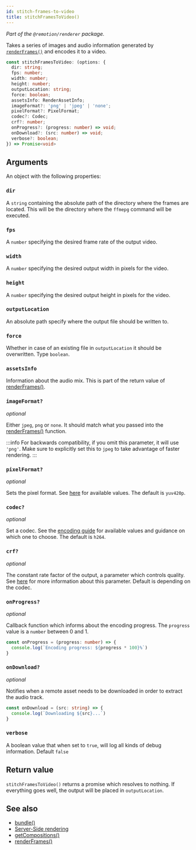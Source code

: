 ```yaml
---
id: stitch-frames-to-video
title: stitchFramesToVideo()
---
```


_Part of the `@remotion/renderer` package._

Takes a series of images and audio information generated by [`renderFrames()`](/docs/render-frames) and encodes it to a video.

```ts
const stitchFramesToVideo: (options: {
  dir: string;
  fps: number;
  width: number;
  height: number;
  outputLocation: string;
  force: boolean;
  assetsInfo: RenderAssetInfo;
  imageFormat?: 'png' | 'jpeg' | 'none';
  pixelFormat?: PixelFormat;
  codec?: Codec;
  crf?: number;
  onProgress?: (progress: number) => void;
  onDownload?: (src: number) => void;
  verbose?: boolean;
}) => Promise<void>
```

## Arguments

An object with the following properties:

### `dir`

A `string` containing the absolute path of the directory where the frames are located. This will be the directory where the `ffmepg` command will be executed.

### `fps`

A `number` specifying the desired frame rate of the output video.

### `width`

A `number` specifying the desired output width in pixels for the video.

### `height`

A `number` specifying the desired output height in pixels for the video.

### `outputLocation`

An absolute path specify where the output file should be written to.

### `force`

Whether in case of an existing file in `outputLocation` it should be overwritten. Type `boolean`.

### `assetsInfo`

Information about the audio mix. This is part of the return value of [renderFrames()](/docs/render-frames#return-value).

### `imageFormat?`

_optional_

Either `jpeg`, `png` or `none`. It should match what you passed into the [renderFrames()](/docs/render-frames#imageformat) function.

:::info
For backwards compatibility, if you omit this parameter, it will use `'png'`. Make sure to explicitly set this to `jpeg` to take advantage of faster rendering.
:::

### `pixelFormat?`

_optional_

Sets the pixel format. See [here](/docs/config#setpixelformat) for available values. The default is `yuv420p`.

### `codec?`

_optional_

Set a codec. See the [encoding guide](/docs/encoding) for available values and guidance on which one to choose. The default is `h264`.

### `crf?`

_optional_

The constant rate factor of the output, a parameter which controls quality. See [here](/docs/config#setcrf) for more information about this parameter. Default is depending on the codec.

### `onProgress?`

_optional_

Callback function which informs about the encoding progress. The `progress` value is a `number` between 0 and 1.

```ts
const onProgress = (progress: number) => {
  console.log(`Encoding progress: ${progress * 100}%`)
}
```

### `onDownload?`

_optional_

Notifies when a remote asset needs to be downloaded in order to extract the audio track.

```ts
const onDownload = (src: string) => {
  console.log(`Downloading ${src}...`)
}
```

### `verbose`

A boolean value that when set to `true`, will log all kinds of debug information. Default `false`

## Return value

`stitchFramesToVideo()` returns a promise which resolves to nothing. If everything goes well, the output will be placed in `outputLocation`.

## See also

- [bundle()](/docs/bundle)
- [Server-Side rendering](/docs/ssr)
- [getCompositions()](/docs/get-compositions)
- [renderFrames()](/docs/render-frames)

